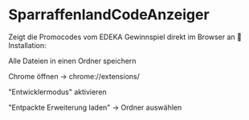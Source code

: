 # SparraffenlandCodeAnzeiger
Zeigt die Promocodes vom EDEKA Gewinnspiel direkt im Browser an
🚀 Installation:

Alle Dateien in einen Ordner speichern

Chrome öffnen → chrome://extensions/

"Entwicklermodus" aktivieren

"Entpackte Erweiterung laden" → Ordner auswählen
